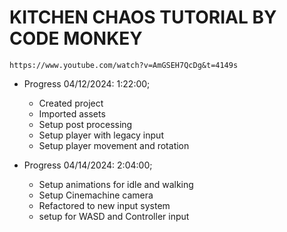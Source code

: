 # KITCHEN CHAOS TUTORIAL BY CODE MONKEY

```
https://www.youtube.com/watch?v=AmGSEH7QcDg&t=4149s
```

- Progress 04/12/2024: 1:22:00;

  - Created project
  - Imported assets
  - Setup post processing
  - Setup player with legacy input
  - Setup player movement and rotation

- Progress 04/14/2024: 2:04:00;
  - Setup animations for idle and walking
  - Setup Cinemachine camera
  - Refactored to new input system
  - setup for WASD and Controller input
